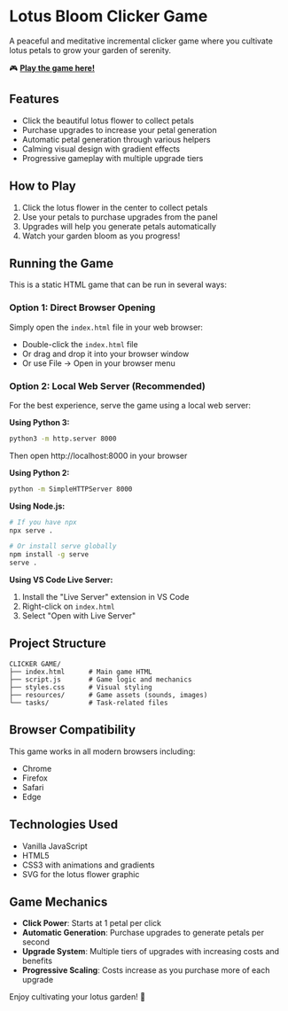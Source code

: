 # Lotus Bloom Clicker Game

A peaceful and meditative incremental clicker game where you cultivate lotus petals to grow your garden of serenity.

🎮 **[Play the game here!](https://teebs4140.github.io/lotus-bloom/)**

## Features

- Click the beautiful lotus flower to collect petals
- Purchase upgrades to increase your petal generation
- Automatic petal generation through various helpers
- Calming visual design with gradient effects
- Progressive gameplay with multiple upgrade tiers

## How to Play

1. Click the lotus flower in the center to collect petals
2. Use your petals to purchase upgrades from the panel
3. Upgrades will help you generate petals automatically
4. Watch your garden bloom as you progress!

## Running the Game

This is a static HTML game that can be run in several ways:

### Option 1: Direct Browser Opening
Simply open the `index.html` file in your web browser:
- Double-click the `index.html` file
- Or drag and drop it into your browser window
- Or use File → Open in your browser menu

### Option 2: Local Web Server (Recommended)
For the best experience, serve the game using a local web server:

**Using Python 3:**
```bash
python3 -m http.server 8000
```
Then open http://localhost:8000 in your browser

**Using Python 2:**
```bash
python -m SimpleHTTPServer 8000
```

**Using Node.js:**
```bash
# If you have npx
npx serve .

# Or install serve globally
npm install -g serve
serve .
```

**Using VS Code Live Server:**
1. Install the "Live Server" extension in VS Code
2. Right-click on `index.html`
3. Select "Open with Live Server"

## Project Structure

```
CLICKER GAME/
├── index.html      # Main game HTML
├── script.js       # Game logic and mechanics
├── styles.css      # Visual styling
├── resources/      # Game assets (sounds, images)
└── tasks/          # Task-related files
```

## Browser Compatibility

This game works in all modern browsers including:
- Chrome
- Firefox
- Safari
- Edge

## Technologies Used

- Vanilla JavaScript
- HTML5
- CSS3 with animations and gradients
- SVG for the lotus flower graphic

## Game Mechanics

- **Click Power**: Starts at 1 petal per click
- **Automatic Generation**: Purchase upgrades to generate petals per second
- **Upgrade System**: Multiple tiers of upgrades with increasing costs and benefits
- **Progressive Scaling**: Costs increase as you purchase more of each upgrade

Enjoy cultivating your lotus garden! 🪷